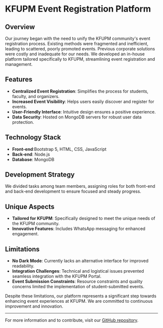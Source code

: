 # KFUPM Event Registration Platform

## Overview

Our journey began with the need to unify the KFUPM community's event registration process. Existing methods were fragmented and inefficient, leading to scattered, poorly promoted events. Previous corporate solutions were costly and inadequate for our needs. We developed an in-house platform tailored specifically to KFUPM, streamlining event registration and management.

## Features

- **Centralized Event Registration**: Simplifies the process for students, faculty, and organizers.
- **Increased Event Visibility**: Helps users easily discover and register for events.
- **User-Friendly Interface**: Intuitive design ensures a positive experience.
- **Data Security**: Hosted on MongoDB servers for robust user data protection.

## Technology Stack

- **Front-end**:Bootstrap 5, HTML, CSS, JavaScript
- **Back-end**: Node.js
- **Database**: MongoDB

## Development Strategy

We divided tasks among team members, assigning roles for both front-end and back-end development to ensure focused and steady progress.

## Unique Aspects

- **Tailored for KFUPM**: Specifically designed to meet the unique needs of the KFUPM community.
- **Innovative Features**: Includes WhatsApp messaging for enhanced engagement.

## Limitations

- **No Dark Mode**: Currently lacks an alternative interface for improved readability.
- **Integration Challenges**: Technical and logistical issues prevented seamless integration with the KFUPM Portal.
- **Event Submission Constraints**: Resource constraints and quality concerns limited the implementation of student-submitted events.

Despite these limitations, our platform represents a significant step towards enhancing event experiences at KFUPM. We are committed to continuous improvement and innovation.

---

For more information and to contribute, visit our [GitHub repository](https://github.com/ZiyadALharbi/KFUPM-EVENTS).
